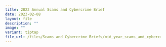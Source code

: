 ```yaml
---
title: 2022 Annual Scams and Cybercrime Brief
date: 2023-02-08
layout: file
description: ""
image: ""
variant: tiptap
file_url: /files/Scams and Cybercrime Briefs/mid_year_scams_and_cybercrime_brief_2024.pdf
---
```

